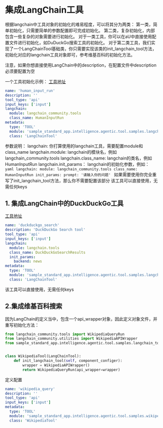 # 集成LangChain工具

根据langchain中工具对象的初始化的难易程度，可以将其分为两类：
第一类，简单初始化，只需要简单的参数配置即可完成初始化。
第二类，复杂初始化，内部包含一些复杂的对象需要进行初始化。
对于一类工具，你可以在aU中直接使用配置文件进行初始化，如DuDuckGo搜索工具的初始化。
对于第二类工具，我们实现了一个LangChainTool基础类，你只需要实现该类的init_langchain_tool方法，初始化对应的langchain工具对象即可，参考维基百科的初始化方法。

注意，如果你想直接使用LangChain中的description，在配置文件中description必须要配置为空

一个工具初始化示例：
[工具地址](../../../../../../examples/sample_standard_app/intelligence/agentic/tool/human_input_run.yaml)
```yaml
name: 'human_input_run'
description: ''
tool_type: 'api'
input_keys: ['input']
langchain:
  module: langchain_community.tools
  class_name: HumanInputRun
metadata:
  type: 'TOOL'
  module: 'sample_standard_app.intelligence.agentic.tool.samples.langchain_tool'
  class: 'LangChainTool'
```
参数说明：
    langchain: 你打算使用的langchain工具，需要配置module和class_name
    langchain.module: langchain的模块名，例如langchain_community.tools
    langchain.class_name: langchain的类名，例如HumanInputRun
    langchain.init_params： langchain的初始化参数，例如：
        ```yaml
        langchain:
          module: langchain_community.tools
          class_name: HumanInputRun
          init_params:
            prompt: '请输入你的问题'
        ```
    如果需要使用你完全重写了init_langchain_tool方法，那么你不需要配置该部分
该工具可以直接使用，无需任何keys

## 1. 集成LangChain中的DuckDuckGo工具
[工具地址](../../../../../../examples/sample_standard_app/intelligence/agentic/tool/duckduckgo_search.yaml)
```yaml
name: 'duckduckgo_search'
description: 'DuckDuckGo Search tool'
tool_type: 'api'
input_keys: ['input']
langchain:
  module: langchain.tools
  class_name: DuckDuckGoSearchResults
  init_params:
    backend: news
metadata:
  type: 'TOOL'
  module: 'sample_standard_app.intelligence.agentic.tool.samples.langchain_tool'
  class: 'LangChainTool'
```
该工具可以直接使用，无需任何keys

## 2.集成维基百科搜索
因为LangChain的定义当中，包含一个api_wrapper对象，因此定义对象文件，并重写初始化方法：

```python
from langchain_community.tools import WikipediaQueryRun
from langchain_community.utilities import WikipediaAPIWrapper
from sample_standard_app.intelligence.agentic.tool.samples.langchain_tool import LangChainTool


class WikipediaTool(LangChainTool):
    def init_langchain_tool(self, component_configer):
        wrapper = WikipediaAPIWrapper()
        return WikipediaQueryRun(api_wrapper=wrapper)
```
定义配置
```yaml
name: 'wikipedia_query'
description: ''
tool_type: 'api'
input_keys: ['input']
metadata:
  type: 'TOOL'
  module: 'sample_standard_app.intelligence.agentic.tool.samples.wikipedia_query'
  class: 'WikipediaTool'
```